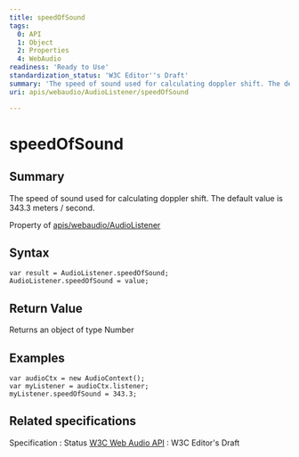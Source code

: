 ```yaml
---
title: speedOfSound
tags:
  0: API
  1: Object
  2: Properties
  4: WebAudio
readiness: 'Ready to Use'
standardization_status: 'W3C Editor''s Draft'
summary: 'The speed of sound used for calculating doppler shift. The default value is 343.3 meters / second.'
uri: apis/webaudio/AudioListener/speedOfSound

---
```

# speedOfSound

## Summary

The speed of sound used for calculating doppler shift. The default value is 343.3 meters / second.

<span data-meta="applies_to" data-type="key">Property of <span data-type="value">[apis/webaudio/AudioListener](/apis/webaudio/AudioListener)</span></span>

## Syntax

``` {.js}
var result = AudioListener.speedOfSound;
AudioListener.speedOfSound = value;
```

## Return Value

<span data-meta="return" data-type="key">Returns an object of type <span data-type="value">Number</span></span>

## Examples

``` {.js}
var audioCtx = new AudioContext();
var myListener = audioCtx.listener;
myListener.speedOfSound = 343.3;
```

## Related specifications

Specification
:   Status
[W3C Web Audio API](http://webaudio.github.io/web-audio-api/)
:   W3C Editor's Draft

